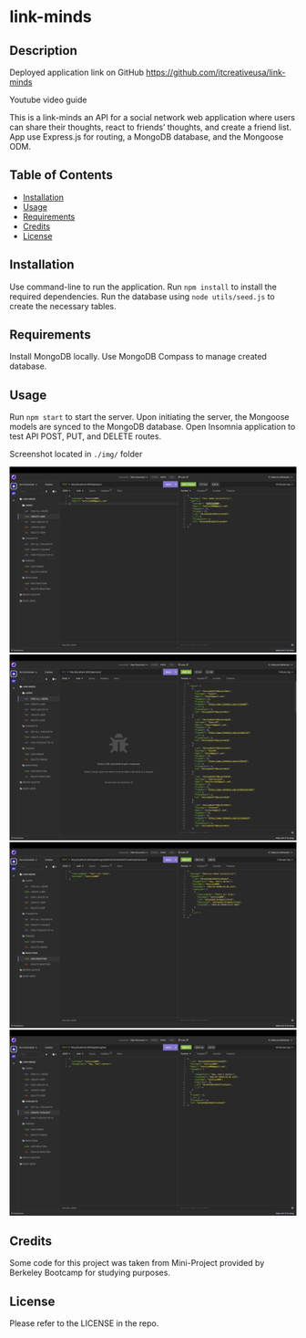 # link-minds

## Description

Deployed application link on GitHub
https://github.com/itcreativeusa/link-minds

Youtube video guide

This is a link-minds an API for a social network web application where users can share their thoughts, react to friends’ thoughts, and create a friend list. App use Express.js for routing, a MongoDB database, and the Mongoose ODM.

## Table of Contents

- [Installation](#installation)
- [Usage](#usage)
- [Requirements](#requirements)
- [Credits](#credits)
- [License](#license)

## Installation

Use command-line to run the application.
Run `npm install` to install the required dependencies.
Run the database using `node utils/seed.js` to create the necessary tables.

## Requirements

Install MongoDB locally.
Use MongoDB Compass to manage created database.

## Usage

Run `npm start` to start the server.
Upon initiating the server, the Mongoose models are synced to the MongoDB database.
Open Insomnia application to test API POST, PUT, and DELETE routes.

Screenshot located in `./img/` folder

![create user](img/Screenshot-1.png)
![all users](img/Screenshot-2.png)
![add reaction](img/Screenshot-3.png)
![create thought](img/Screenshot-4.png)

## Credits

Some code for this project was taken from Mini-Project provided by Berkeley Bootcamp for studying purposes.

## License

Please refer to the LICENSE in the repo.
